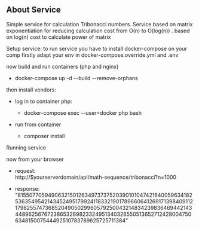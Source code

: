 
## About Service

Simple service for calculation Tribonacci numbers.
Service based on matrix exponentiation for reducing calculation cost from O(n) to O(log(n)) .
based on log(n) cost to calculate power of matrix 


Setup service: 
to run service you have to install docker-compose on your comp
firstly adapt your env in docker-compose.override.yml and .env

now build and run containers (php and nginx)
  - docker-compose up -d --build --remove-orphans

then install vendors:
    
- log in to container php: 
    - docker-compose exec --user=docker php bash
    
- run from container
    - composer install

Running service 

now from your browser  

- request:  
  http://$yourserverdomain/api/math-sequence/tribonacci?n=1000
    
- response:
  "815507705949063215012634973737520390101047421640059634182536354954214345249517992411833219017896606412691713984091121798255747368520490502996057925004321483423983646944214344896256767238653269823324951340326550513652712428004750634815007544492510783789625725711384"
